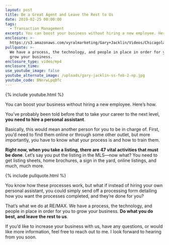 ```yaml
---
layout: post
title: Be a Great Agent and Leave the Rest to Us
date: 2019-02-25 00:00:00
tags:
  - Transaction Management
excerpt: You can boost your business without hiring a new employee. Here’s how.
enclosure: >-
  https://s3.amazonaws.com/vyralmarketing/Gary+Jacklin/Videos/Chicagoland+Real+Estate+-+Be+a+Great+Agent+and+Leave+the+Rest+to+Us.mp4
pullquote: >-
  We have a process, the technology, and people in place in order for you to
  grow your business.
enclosure_type: video/mp4
enclosure_time:
use_youtube_image: false
youtube_alternate_image: /uploads/gary-jacklin-ss-feb-2-np.jpg
youtube_code: BNnrwLpqBfc
---
```


{% include youtube.html %}

You can boost your business without hiring a new employee. Here’s how.

You’ve probably been told before that to take your career to the next level, **you need to hire a personal assistant**.&nbsp;

Basically, this would mean another person for you to be in charge of. First, you’d need to find them online or through some other outlet, but more importantly, you have to know what your process is and how to train them.

**Right now, when you take a listing, there are 47 vital activities that must be done**. Let’s say you put the listing in the MLS—now what? You need to get listing sheets, home brochures, a sign in the yard, online listings, and much, much more.

{% include pullquote.html %}

You know how these processes work, but what if instead of hiring your own personal assistant, you could simply send off a processing form detailing how you want the processes completed, and they’re done for you?

That’s what we do at RE/MAX. We have a process, the technology, and people in place in order for you to grow your business. **Do what you do best, and leave the rest to us**.&nbsp;

If you’d like to increase your business with us, have any questions, or would like more information, feel free to reach out to me. I look forward to hearing from you soon.
